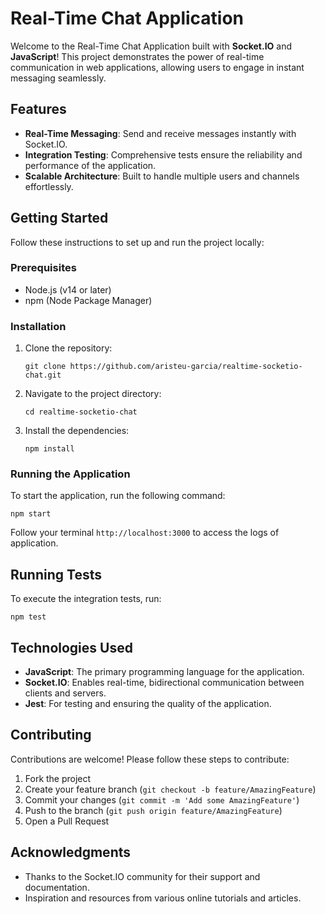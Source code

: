 <h1>Real-Time Chat Application</h1>

<p>Welcome to the Real-Time Chat Application built with <strong>Socket.IO</strong> and <strong>JavaScript</strong>! This project demonstrates the power of real-time communication in web applications, allowing users to engage in instant messaging seamlessly.</p>

<h2>Features</h2>
<ul>
    <li><strong>Real-Time Messaging</strong>: Send and receive messages instantly with Socket.IO.</li>
    <li><strong>Integration Testing</strong>: Comprehensive tests ensure the reliability and performance of the application.</li>
    <li><strong>Scalable Architecture</strong>: Built to handle multiple users and channels effortlessly.</li>
</ul>

<h2>Getting Started</h2>
<p>Follow these instructions to set up and run the project locally:</p>

<h3>Prerequisites</h3>
<ul>
    <li>Node.js (v14 or later)</li>
    <li>npm (Node Package Manager)</li>
</ul>

<h3>Installation</h3>
<ol>
    <li>Clone the repository:
        <pre><code>git clone https://github.com/aristeu-garcia/realtime-socketio-chat.git</code></pre>
    </li>
    <li>Navigate to the project directory:
        <pre><code>cd realtime-socketio-chat</code></pre>
    </li>
    <li>Install the dependencies:
        <pre><code>npm install</code></pre>
    </li>
</ol>

<h3>Running the Application</h3>
<p>To start the application, run the following command:</p>
<pre><code>npm start</code></pre>
<p>Follow your terminal <code>http://localhost:3000</code> to access the logs of application.</p>

<h2>Running Tests</h2>
<p>To execute the integration tests, run:</p>
<pre><code>npm test</code></pre>

<h2>Technologies Used</h2>
<ul>
    <li><strong>JavaScript</strong>: The primary programming language for the application.</li>
    <li><strong>Socket.IO</strong>: Enables real-time, bidirectional communication between clients and servers.</li>
    <li><strong>Jest</strong>: For testing and ensuring the quality of the application.</li>
</ul>

<h2>Contributing</h2>
<p>Contributions are welcome! Please follow these steps to contribute:</p>
<ol>
    <li>Fork the project</li>
    <li>Create your feature branch (<code>git checkout -b feature/AmazingFeature</code>)</li>
    <li>Commit your changes (<code>git commit -m 'Add some AmazingFeature'</code>)</li>
    <li>Push to the branch (<code>git push origin feature/AmazingFeature</code>)</li>
    <li>Open a Pull Request</li>
</ol>


<h2>Acknowledgments</h2>
<ul>
    <li>Thanks to the Socket.IO community for their support and documentation.</li>
    <li>Inspiration and resources from various online tutorials and articles.</li>
</ul>
